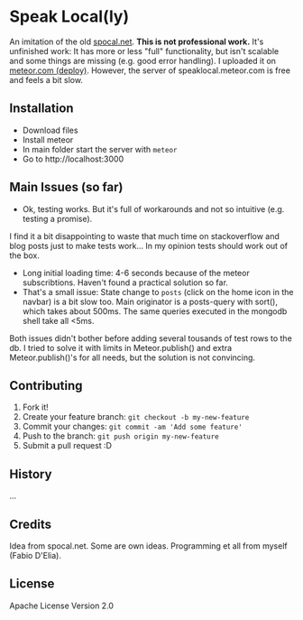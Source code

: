 
# Speak Local(ly)

An imitation of the old [spocal.net](http://www.spocal.net).
**This is not professional work.**
It's unfinished work: It has more or less "full" functionality, but isn't scalable and some things are missing (e.g. good error handling).
I uploaded it on [meteor.com (deploy)](http://speaklocal.meteor.com). However, the server of speaklocal.meteor.com is free and feels a bit slow.

## Installation

* Download files
* Install meteor
* In main folder start the server with `meteor`
* Go to http://localhost:3000

## Main Issues (so far)

* Ok, testing works. But it's full of workarounds and not so intuitive (e.g. testing a promise).

I find it a bit disappointing to waste that much time on stackoverflow and blog posts just to make tests work... In my opinion tests should work out of the box.

* Long initial loading time: 4-6 seconds because of the meteor subscribtions. Haven't found a practical solution so far. 
* That's a small issue: State change to `posts` (click on the home icon in the navbar) is a bit slow too. Main originator is a posts-query with sort(), which takes about 500ms. The same queries executed in the mongodb shell take all <5ms.

Both issues didn't bother before adding several tousands of test rows to the db. I tried to solve it with limits in Meteor.publish() and extra Meteor.publish()'s for all needs, but the solution is not convincing.

## Contributing

1. Fork it!
2. Create your feature branch: `git checkout -b my-new-feature`
3. Commit your changes: `git commit -am 'Add some feature'`
4. Push to the branch: `git push origin my-new-feature`
5. Submit a pull request :D

## History

...

## Credits

Idea from spocal.net. Some are own ideas. Programming et all from myself (Fabio D'Elia).

## License

Apache License Version 2.0
